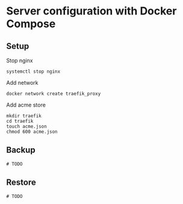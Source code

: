 # Server configuration with Docker Compose

## Setup

Stop nginx

```shell
systemctl stop nginx
```

Add network

```shell
docker network create traefik_proxy
```

Add acme store

```
mkdir traefik
cd traefik
touch acme.json
chmod 600 acme.json
```

## Backup

```shell
# TODO
```

## Restore

```shell
# TODO
```
